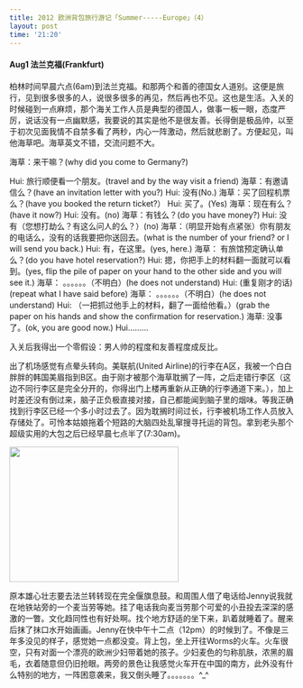 ```yaml
---
title: 2012 欧洲背包旅行游记「Summer-----Europe」（4）
layout: post
time: '21:20'
---
```


#### Aug1 法兰克福(Frankfurt)

柏林时间早晨六点(6am)到法兰克福。和那两个和善的德国女人道别。这便是旅行，见到很多很多的人，说很多很多的再见，然后再也不见。这也是生活。入关的时候碰到一点麻烦，那个海关工作人员是典型的德国人，做事一板一眼，态度严厉，说话没有一点幽默感，我要说的其实是他不是很友善。长得倒是极品帅，以至于初次见面我情不自禁多看了两秒，内心一阵激动，然后就悲剧了。方便起见，叫他海草吧。海草英文不错，交流问题不大。


海草：来干嘛？(why did you come to Germany?) 

Hui: 旅行顺便看一个朋友。(travel and by the way visit a friend)
海草：有邀请信么？(have an invitation letter with you?)
Hui: 没有(No.)
海草：买了回程机票么？(have you booked the return ticket?）
Hui: 买了。(Yes)
海草：现在有么？(have it now?)
Hui: 没有。(no)
海草：有钱么？(do you have money?)
Hui: 没有（您想打劫么？有这么问人的么？）(no)
海草：（明显开始有点紧张）你有朋友的电话么，没有的话我要把你送回去。(what is the number of your friend? or I will send you back.)
Hui: 有，在这里。(yes, here.)
海草： 有旅馆预定确认单么？(do you have hotel reservation?)
Hui: 摁，你把手上的材料翻一面就可以看到。(yes, flip the pile of paper on your hand to the other side and you will see it.)
海草： 。。。。。。（不明白）(he does not understand)
Hui: (重复刚才的话)(repeat what I have said before)
海草： 。。。。。。（不明白）(he does not understand)
Hui: （一把抓过他手上的材料，翻了一面给他看。）(grab the paper on his hands and show the confirmation for reservation.)
海草: 没事了。(ok, you are good now.) 
Hui.........

入关后我得出一个零假设：男人帅的程度和友善程度成反比。

出了机场感觉有点晕头转向。美联航(United Airline)的行李在A区，我被一个白白胖胖的韩国美眉指到B区。由于刚才被那个海草耽搁了一阵，之后走错行李区（这边不同行李区是完全分开的，你得出门上楼再重新从正确的行李通道下来。），加上时差还没有倒过来，脑子正负极直接对接，自己都能闻到脑子里的烟味。等我正确找到行李区已经一个多小时过去了。因为耽搁时间过长，行李被机场工作人员放入存储处了。可怜本姑娘拖着个短路的大脑四处乱窜搜寻托运的背包。拿到老头那个超级实用的大包之后已经早晨七点半了(7:30am)。

<p><a href="http://linhui.org/images/posts/cofirst_day3.jpg"><img class="size-medium wp-image-244 aligncenter" title="cofirst_day3" src="http://linhui.org/images/posts/cofirst_day3-300x240.jpg" alt="" width="300" height="240" /></a></p>

原本雄心壮志要去法兰转转现在完全偃旗息鼓。和周围人借了电话给Jenny说我就在地铁站旁的一个麦当劳等她。挂了电话我向麦当劳那个可爱的小丑投去深深的感激的一瞥。文化趋同性也有好处啊。找个地方舒适的坐下来，趴着就睡着了。醒来后抹了抹口水开始画画。Jenny在快中午十二点（12pm）的时候到了。不像是三年多没见的样子，感觉她一点都没变。背上包，坐上开往Worms的火车。火车很空，只有对面一个漂亮的欧洲少妇带着她的孩子。少妇麦色的匀称肌肤，浓黑的眉毛，衣着随意但仍旧抢眼。两旁的景色让我感觉火车开在中国的南方，此外没有什么特别的地方，一阵困意袭来，我又倒头睡了。。。。。。。^_^
